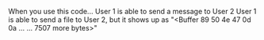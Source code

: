 When you use this code...
User 1 is able to send a message to User 2
User 1 is able to send a file to User 2, but it shows up as "<Buffer 89 50 4e 47 0d 0a ... ... 7507 more bytes>"
